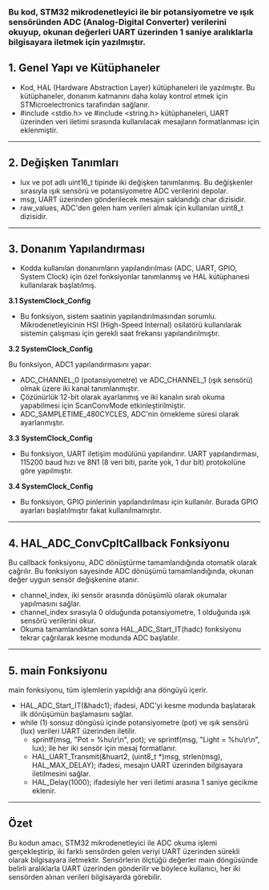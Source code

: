 ### Bu kod, STM32 mikrodenetleyici ile bir potansiyometre ve ışık sensöründen ADC (Analog-Digital Converter) verilerini okuyup, okunan değerleri UART üzerinden 1 saniye aralıklarla bilgisayara iletmek için yazılmıştır.

## 1. Genel Yapı ve Kütüphaneler

* Kod, HAL (Hardware Abstraction Layer) kütüphaneleri ile yazılmıştır. Bu kütüphaneler, donanım katmanını daha kolay kontrol etmek için STMicroelectronics tarafından sağlanır.
* #include <stdio.h> ve #include <string.h> kütüphaneleri, UART üzerinden veri iletimi sırasında kullanılacak mesajların formatlanması için eklenmiştir.

--------------------------------------------------------------------------------------------------------------------------------------------------------

## 2. Değişken Tanımları

* lux ve pot adlı uint16_t tipinde iki değişken tanımlanmış. Bu değişkenler sırasıyla ışık sensörü ve potansiyometre ADC verilerini depolar.
* msg, UART üzerinden gönderilecek mesajın saklandığı char dizisidir.
* raw_values, ADC'den gelen ham verileri almak için kullanılan uint8_t dizisidir.

--------------------------------------------------------------------------------------------------------------------------------------------------------

## 3. Donanım Yapılandırması

* Kodda kullanılan donanımların yapılandırılması (ADC, UART, GPIO, System Clock) için özel fonksiyonlar tanımlanmış ve HAL kütüphanesi kullanılarak başlatılmış.

**3.1 SystemClock_Config**

* Bu fonksiyon, sistem saatinin yapılandırılmasından sorumlu. Mikrodenetleyicinin HSI (High-Speed Internal) osilatörü kullanılarak sistemin çalışması için gerekli saat frekansı yapılandırılmıştır.

**3.2 SystemClock_Config**

Bu fonksiyon, ADC1 yapılandırmasını yapar:
* ADC_CHANNEL_0 (potansiyometre) ve ADC_CHANNEL_1 (ışık sensörü) olmak üzere iki kanal tanımlanmıştır.
* Çözünürlük 12-bit olarak ayarlanmış ve iki kanalın sıralı okuma yapabilmesi için ScanConvMode etkinleştirilmiştir.
* ADC_SAMPLETIME_480CYCLES, ADC'nin örnekleme süresi olarak ayarlanmıştır.


**3.3 SystemClock_Config**

* Bu fonksiyon, UART iletişim modülünü yapılandırır. UART yapılandırması, 115200 baud hızı ve 8N1 (8 veri biti, parite yok, 1 dur bit) protokolüne göre yapılmıştır.

**3.4 SystemClock_Config**

* Bu fonksiyon, GPIO pinlerinin yapılandırılması için kullanılır. Burada GPIO ayarları başlatılmıştır fakat kullanılmamıştır.

--------------------------------------------------------------------------------------------------------------------------------------------------------

## 4. HAL_ADC_ConvCpltCallback Fonksiyonu

Bu callback fonksiyonu, ADC dönüştürme tamamlandığında otomatik olarak çağrılır. Bu fonksiyon sayesinde ADC dönüşümü tamamlandığında, okunan değer uygun sensör değişkenine atanır.
* channel_index, iki sensör arasında dönüşümlü olarak okumalar yapılmasını sağlar.
* channel_index sırasıyla 0 olduğunda potansiyometre, 1 olduğunda ışık sensörü verilerini okur.
* Okuma tamamlandıktan sonra HAL_ADC_Start_IT(hadc) fonksiyonu tekrar çağrılarak kesme modunda ADC başlatılır.

--------------------------------------------------------------------------------------------------------------------------------------------------------

## 5. main Fonksiyonu 

main fonksiyonu, tüm işlemlerin yapıldığı ana döngüyü içerir.
* HAL_ADC_Start_IT(&hadc1); ifadesi, ADC'yi kesme modunda başlatarak ilk dönüşümün başlamasını sağlar.
* while (1) sonsuz döngüsü içinde potansiyometre (pot) ve ışık sensörü (lux) verileri UART üzerinden iletilir.
  * sprintf(msg, "Pot = %hu\r\n", pot); ve sprintf(msg, "Light = %hu\r\n", lux); ile her iki sensör için mesaj formatlanır.
  * HAL_UART_Transmit(&huart2, (uint8_t *)msg, strlen(msg), HAL_MAX_DELAY); ifadesi, mesajın UART üzerinden bilgisayara iletilmesini sağlar.
  * HAL_Delay(1000); ifadesiyle her veri iletimi arasına 1 saniye gecikme eklenir.

--------------------------------------------------------------------------------------------------------------------------------------------------------

## Özet

Bu kodun amacı, STM32 mikrodenetleyici ile ADC okuma işlemi gerçekleştirip, iki farklı sensörden gelen veriyi UART üzerinden sürekli olarak bilgisayara iletmektir. Sensörlerin ölçtüğü değerler main döngüsünde belirli aralıklarla UART üzerinden gönderilir ve böylece kullanıcı, her iki sensörden alınan verileri bilgisayarda görebilir.
























